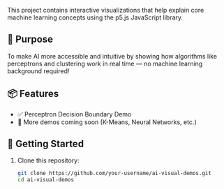 This project contains interactive visualizations that help explain core machine learning concepts using the p5.js JavaScript library.

## 🎯 Purpose

To make AI more accessible and intuitive by showing how algorithms like perceptrons and clustering work in real time — no machine learning background required!

## 📦 Features

- ✅ Perceptron Decision Boundary Demo
- 🚧 More demos coming soon (K-Means, Neural Networks, etc.)

## 🚀 Getting Started

1. Clone this repository:

   ```bash
   git clone https://github.com/your-username/ai-visual-demos.git
   cd ai-visual-demos
